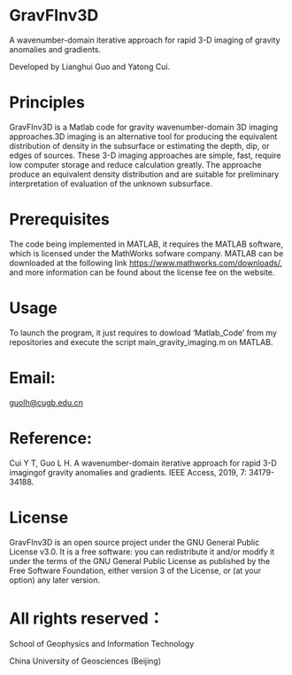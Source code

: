 # GravFInv3D

A wavenumber-domain iterative approach for rapid 3-D imaging of gravity anomalies and gradients.

Developed by Lianghui Guo and Yatong Cui.

# Principles

GravFInv3D is a Matlab code for gravity wavenumber-domain 3D imaging approaches.3D imaging is an alternative tool for producing the equivalent distribution of density in the subsurface or estimating the depth, dip, or edges of sources. These 3-D imaging approaches are simple, fast, require low computer storage and reduce calculation greatly. The approache produce an equivalent density  distribution and are suitable for preliminary interpretation of evaluation of the unknown subsurface. 

# Prerequisites

The code being implemented in MATLAB, it requires the MATLAB software, which is licensed under the MathWorks sofware company. MATLAB can be downloaded at the following link https://www.mathworks.com/downloads/, and more information can be found about the license fee on the website.

# Usage

To launch the program, it just requires to dowload ‘Matlab_Code’ from my repositories and execute the script main_gravity_imaging.m on MATLAB. 

# Email:

guolh@cugb.edu.cn

# Reference: 

Cui Y T, Guo L H. A wavenumber-domain iterative approach for rapid 3-D imagingof gravity anomalies and gradients. IEEE Access, 2019, 7: 34179-34188.

# License

GravFInv3D is an open source project under the GNU General Public License v3.0. It is a free software: you can redistribute it and/or modify it under the terms of the GNU General Public License as published by the Free Software Foundation, either version 3 of the License, or (at your option) any later version.

# All rights reserved：

School of Geophysics and Information Technology

China University of Geosciences (Beijing)
